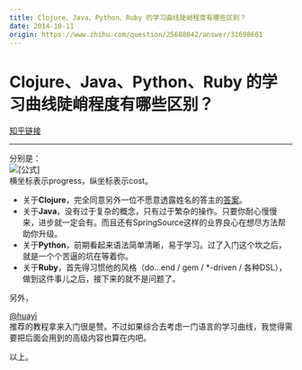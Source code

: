 ```yaml
---
title: Clojure、Java、Python、Ruby 的学习曲线陡峭程度有哪些区别？
date: 2014-10-11
origin: https://www.zhihu.com/question/25688042/answer/31698661
---
```

# Clojure、Java、Python、Ruby 的学习曲线陡峭程度有哪些区别？

[知乎链接](https://www.zhihu.com/question/25688042/answer/31698661)

---------

<span class="RichText ztext CopyrightRichText-richText" itemprop="text">分别是：<br><img src="https://www.zhihu.com/equation?tex=O%282%5E%7Bn%7D%29%2C+O%28n%29%2C+O%28n%5E%7B2%7D%29%2C+O%28n+%5Ccdot+%5Clog++n%29+" alt="[公式]" eeimg="1" data-formula="O(2^{n}), O(n), O(n^{2}), O(n \cdot \log  n) "><br>横坐标表示progress，纵坐标表示cost。<br><ul><li>关于<b>Clojure</b>，完全同意另外一位不愿意透露姓名的答主的<a href="http://www.zhihu.com/question/25688042/answer/31489316" class="internal" data-za-detail-view-id="1043">答案</a>。</li><li>关于<b>Java</b>，没有过于复杂的概念，只有过于繁杂的操作。只要你耐心慢慢来，进步就一定会有。而且还有SpringSource这样的业界良心在想尽方法帮助你升级。</li><li>关于<b>Python</b>，前期看起来语法简单清晰，易于学习。过了入门这个坎之后，就是一个个苦逼的坑在等着你。</li><li>关于<b>Ruby</b>，首先得习惯他的风格（do...end / gem / *-driven / 各种DSL），做到这件事儿之后，接下来的就不是问题了。</li></ul><p>另外， <span><span class="UserLink"><div class="Popover"><div id="Popover13-toggle" aria-haspopup="true" aria-expanded="false" aria-owns="Popover13-content"><a class="UserLink-link" data-za-detail-view-element_name="User" target="_blank" href="//www.zhihu.com/people/32a840d2eff15a0880041ddd4f47832d">@huayi</a></div></div></span></span>推荐的教程拿来入门很是赞。不过如果综合去考虑一门语言的学习曲线，我觉得需要把后面会用到的高级内容也算在内吧。</p>以上。</span>